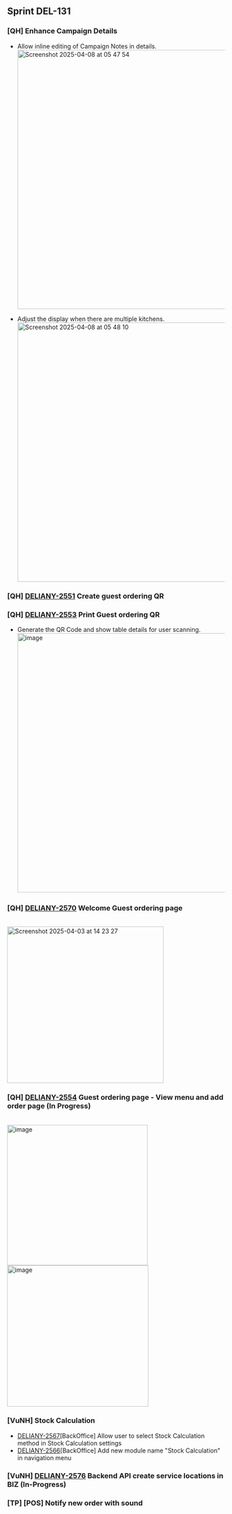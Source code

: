 ## Sprint DEL-131

### [QH] Enhance Campaign Details
- Allow inline editing of Campaign Notes in details. <br />
<img width="600" alt="Screenshot 2025-04-08 at 05 47 54" src="https://github.com/user-attachments/assets/b242b390-63d7-4a2c-9ee4-e336481000cf" /><br />

- Adjust the display when there are multiple kitchens. <br />
<img width="600" alt="Screenshot 2025-04-08 at 05 48 10" src="https://github.com/user-attachments/assets/2afa67b9-fc23-4b17-96c0-a29fa60962f8" /><br />

### [QH] [DELIANY-2551](https://deliany.youtrack.cloud/issue/DELIANY-2551/POS-Create-guest-ordering-QR) Create guest ordering QR
### [QH] [DELIANY-2553](https://deliany.youtrack.cloud/issue/DELIANY-2553/POS-Print-Guest-ordering-QR) Print Guest ordering QR
- Generate the QR Code and show table details for user scanning.<br />
<img width="600" alt="image" src="https://github.com/user-attachments/assets/08d0f439-72d7-4923-9c87-07b09a16de8c" /><br />

### [QH] [DELIANY-2570](https://deliany.youtrack.cloud/issue/DELIANY-2570/Order-app-Welcome-Guest-ordering-page) Welcome Guest ordering page
<br />
<img width="362" alt="Screenshot 2025-04-03 at 14 23 27" src="https://github.com/user-attachments/assets/3712d16c-9f58-4204-b33a-ec3a99791f43" />

### [QH] [DELIANY-2554](https://deliany.youtrack.cloud/issue/DELIANY-2554/Order-app-Guest-ordering-page-View-menu-and-add-order-page) Guest ordering page - View menu and add order page (In Progress)
<br />
<img width="325" alt="image" src="https://github.com/user-attachments/assets/476e666d-8f81-4866-83ef-3369ea82247a" />
<img width="327" alt="image" src="https://github.com/user-attachments/assets/9953ee7d-f8d0-4d5f-9900-c64eb55122a5" />
<br />


### [VuNH] Stock Calculation
- [DELIANY-2567](https://deliany.youtrack.cloud/issue/DELIANY-2567)[BackOffice] Allow user to select Stock Calculation method in Stock Calculation settings
- [DELIANY-2566](https://deliany.youtrack.cloud/issue/DELIANY-2566)[BackOffice] Add new module name "Stock Calculation" in navigation menu
### [VuNH] [DELIANY-2576](https://deliany.youtrack.cloud/issue/DELIANY-2576) Backend API create service locations in BIZ (In-Progress)

### [TP] [POS] Notify new order with sound
